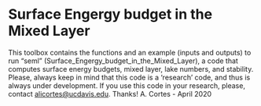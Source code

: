 # Surface Engergy budget in the Mixed Layer
This toolbox contains the functions and an example (inputs and outputs) to run “seml” (Surface_Engergy_budget_in_the_Mixed_Layer), a code that computes surface energy budgets, mixed layer, lake numbers, and stability. 
Please, always keep in mind that this code is a ‘research’ code, and thus is always under development. If you use this code in your research, please, contact alicortes@ucdavis.edu. Thanks!
A. Cortes - April 2020
